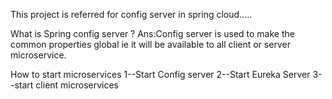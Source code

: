 This project is referred for config server in spring cloud.....

What is Spring config server ?
Ans:Config server is used to make the common properties global ie it will be available to all client or server microservice.

How to start microservices
1--Start Config server
2--Start Eureka Server
3--start client microservices 